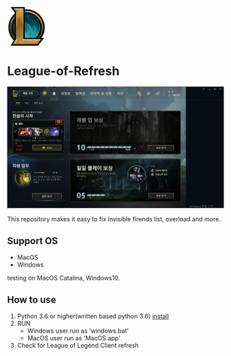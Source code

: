 <img src="https://github.com/monegit/League-of-Refresh/blob/master/images/icon.png?raw=true" alt="leagueoflegend" width="90"/> 

# League-of-Refresh

![error](https://github.com/monegit/League-of-Refresh/blob/master/images/error.png?raw=true)

This repository makes it easy to fix invisible firends list, overload and more.



## Support OS

- MacOS
- Windows

testing on MacOS Catalina, Windows10.



## How to use

1. Python 3.6 or higher(written based python 3.6) [install](https://www.python.org/downloads/)
2. RUN
   - Windows user run as 'windows.bat'
   - MacOS user run as 'MacOS.app'
3. Check for League of Legend Client refresh
